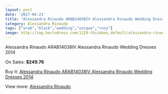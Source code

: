 ```yaml
---
layout: post
date: '2017-04-21'
title: "Alessandra Rinaudo ARAB14038IV Alessandra Rinaudo Wedding Dresses 2014"
category: Alessandra Rinaudo
tags: ["arab","black","wedding","unique","rosy"]
image: http://img.hectodress.com/1129-thickbox_default/alessandra-rinaudo-arab14038iv-alessandra-rinaudo-wedding-dresses-2014.jpg
---
```

Alessandra Rinaudo ARAB14038IV Alessandra Rinaudo Wedding Dresses 2014

On Sales: **$249.76**
<a href="https://www.hectodress.com/alessandra-rinaudo/685-alessandra-rinaudo-arab14038iv-alessandra-rinaudo-wedding-dresses-2014.html"><amp-img layout="responsive" width="600" height="600" src="//img.hectodress.com/1129-thickbox_default/alessandra-rinaudo-arab14038iv-alessandra-rinaudo-wedding-dresses-2014.jpg" alt="Alessandra Rinaudo ARAB14038IV Alessandra Rinaudo Wedding Dresses 2014 0" /></a>
<a href="https://www.hectodress.com/alessandra-rinaudo/685-alessandra-rinaudo-arab14038iv-alessandra-rinaudo-wedding-dresses-2014.html"><amp-img layout="responsive" width="600" height="600" src="//img.hectodress.com/1131-thickbox_default/alessandra-rinaudo-arab14038iv-alessandra-rinaudo-wedding-dresses-2014.jpg" alt="Alessandra Rinaudo ARAB14038IV Alessandra Rinaudo Wedding Dresses 2014 1" /></a>
<a href="https://www.hectodress.com/alessandra-rinaudo/685-alessandra-rinaudo-arab14038iv-alessandra-rinaudo-wedding-dresses-2014.html"><amp-img layout="responsive" width="600" height="600" src="//img.hectodress.com/1130-thickbox_default/alessandra-rinaudo-arab14038iv-alessandra-rinaudo-wedding-dresses-2014.jpg" alt="Alessandra Rinaudo ARAB14038IV Alessandra Rinaudo Wedding Dresses 2014 2" /></a>

Buy it: [Alessandra Rinaudo ARAB14038IV Alessandra Rinaudo Wedding Dresses 2014](https://www.hectodress.com/alessandra-rinaudo/685-alessandra-rinaudo-arab14038iv-alessandra-rinaudo-wedding-dresses-2014.html "Alessandra Rinaudo ARAB14038IV Alessandra Rinaudo Wedding Dresses 2014")

View more: [Alessandra Rinaudo](https://www.hectodress.com/9-alessandra-rinaudo "Alessandra Rinaudo")
